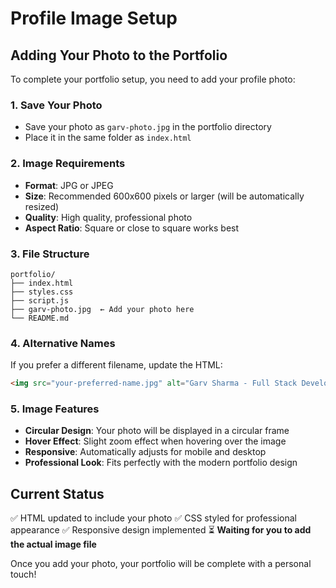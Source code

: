 # Profile Image Setup

## Adding Your Photo to the Portfolio

To complete your portfolio setup, you need to add your profile photo:

### 1. Save Your Photo
- Save your photo as `garv-photo.jpg` in the portfolio directory
- Place it in the same folder as `index.html`

### 2. Image Requirements
- **Format**: JPG or JPEG
- **Size**: Recommended 600x600 pixels or larger (will be automatically resized)
- **Quality**: High quality, professional photo
- **Aspect Ratio**: Square or close to square works best

### 3. File Structure
```
portfolio/
├── index.html
├── styles.css
├── script.js
├── garv-photo.jpg  ← Add your photo here
└── README.md
```

### 4. Alternative Names
If you prefer a different filename, update the HTML:
```html
<img src="your-preferred-name.jpg" alt="Garv Sharma - Full Stack Developer" class="profile-image">
```

### 5. Image Features
- **Circular Design**: Your photo will be displayed in a circular frame
- **Hover Effect**: Slight zoom effect when hovering over the image
- **Responsive**: Automatically adjusts for mobile and desktop
- **Professional Look**: Fits perfectly with the modern portfolio design

## Current Status
✅ HTML updated to include your photo
✅ CSS styled for professional appearance
✅ Responsive design implemented
⏳ **Waiting for you to add the actual image file**

Once you add your photo, your portfolio will be complete with a personal touch!
